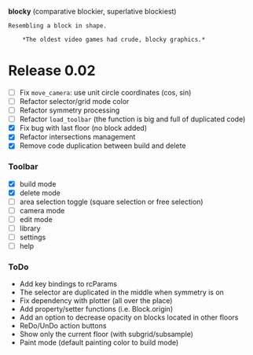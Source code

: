 **blocky** (comparative blockier, superlative blockiest)

    Resembling a block in shape.

        *The oldest video games had crude, blocky graphics.*

# Release 0.02

- [ ] Fix `move_camera`: use unit circle coordinates (cos, sin)
- [ ] Refactor selector/grid mode color
- [ ] Refactor symmetry processing
- [ ] Refactor `load_toolbar` (the function is big and full of duplicated code)
- [x] Fix bug with last floor (no block added)
- [x] Refactor intersections management
- [x] Remove code duplication between build and delete

### Toolbar

- [x] build mode
- [x] delete mode
- [ ] area selection toggle (square selection or free selection)
- [ ] camera mode
- [ ] edit mode
- [ ] library
- [ ] settings
- [ ] help

### ToDo

- Add key bindings to rcParams
- The selector are duplicated in the middle when symmetry is on
- Fix dependency with plotter (all over the place)
- Add property/setter functions (i.e. Block.origin)
- Add an option to decrease opacity on blocks located in other floors
- ReDo/UnDo action buttons
- Show only the current floor (with subgrid/subsample)
- Paint mode (default painting color to build mode)
